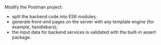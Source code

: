 Modify the Postman project:<br>
- split the backend code into ES6 modules;<br>
- generate front-end pages on the server with any template engine (for example, handlebars);<br>
- the input data for backend services is validated with the built-in assert package.
